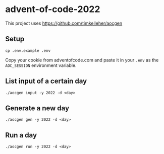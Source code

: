 # advent-of-code-2022

This project uses https://github.com/timkelleher/aocgen

## Setup

```shell
cp .env.example .env
```

Copy your cookie from adventofcode.com and paste it in your `.env` as the `AOC_SESSION` environment variable.

## List input of a certain day

```shell
./aocgen input -y 2022 -d <day>
```

## Generate a new day

```shell
./aocgen gen -y 2022 -d <day>
```

## Run a day

```shell
./aocgen run -y 2022 -d <day>
```